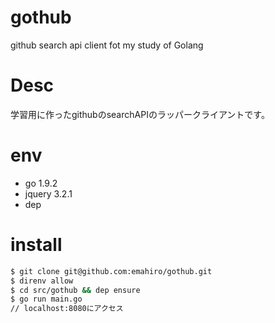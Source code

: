 # gothub
github search api client fot my study of Golang

# Desc
学習用に作ったgithubのsearchAPIのラッパークライアントです。  

# env
* go 1.9.2
* jquery 3.2.1
* dep

# install

```sh
$ git clone git@github.com:emahiro/gothub.git
$ direnv allow
$ cd src/gothub && dep ensure
$ go run main.go
// localhost:8080にアクセス
```
